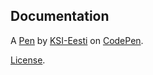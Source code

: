 Documentation
-------------


A [Pen](https://codepen.io/ksi-eesti/pen/OJQyGpa) by [KSI-Eesti](https://codepen.io/ksi-eesti) on [CodePen](https://codepen.io).

[License](https://codepen.io/license/pen/OJQyGpa).